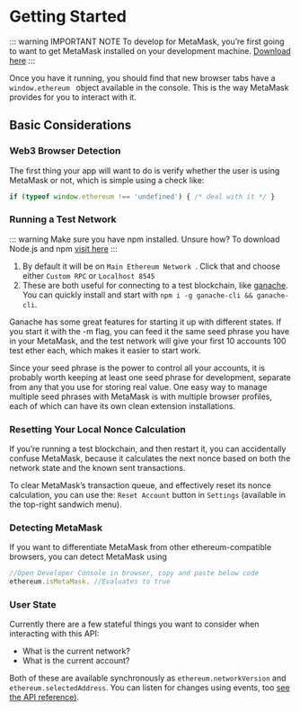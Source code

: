 # Getting Started

::: warning IMPORTANT NOTE
To develop for MetaMask, you’re first going to want to get MetaMask installed on your development machine. [Download here](https://metamask.io/)
:::

Once you have it running, you should find that new browser tabs have a ```window.ethereum ``` object available in the console. This is the way MetaMask provides for you to interact with it.
## Basic Considerations

### Web3 Browser Detection
The first thing your app will want to do is verify whether the user is using MetaMask or not, which is simple using a check like:

```javascript
if (typeof window.ethereum !== 'undefined') { /* deal with it */ }
```

### Running a Test Network
::: warning
Make sure you have npm installed. Unsure how? To download Node.js and npm [visit here](https://nodejs.org/en/)
:::
1. By default it will be on `Main Ethereum Network `. Click that and choose either `Custom RPC` or `Localhost 8545`
2. These are both useful for connecting to a test blockchain, like [ganache](https://www.trufflesuite.com/ganache). You can quickly install and start with `npm i -g ganache-cli && ganache-cli`.

Ganache has some great features for starting it up with different states. If you start it with the -m flag, you can feed it the same seed phrase you have in your MetaMask, and the test network will give your first 10 accounts 100 test ether each, which makes it easier to start work.

Since your seed phrase is the power to control all your accounts, it is probably worth keeping at least one seed phrase for development, separate from any that you use for storing real value. One easy way to manage multiple seed phrases with MetaMask is with multiple browser profiles, each of which can have its own clean extension installations.


### Resetting Your Local Nonce Calculation
If you’re running a test blockchain, and then restart it, you can accidentally confuse MetaMask, because it calculates the next nonce based on both the network state and the known sent transactions.

To clear MetaMask’s transaction queue, and effectively reset its nonce calculation, you can use the: `Reset Account` button in `Settings` (available in the top-right sandwich menu).

### Detecting MetaMask
If you want to differentiate MetaMask from other ethereum-compatible browsers, you can detect MetaMask using 
``` javascript
//Open Developer Console in browser, copy and paste below code
ethereum.isMetaMask. //Evaluates to true
```

### User State
Currently there are a few stateful things you want to consider when interacting with this API:
* What is the current network?
* What is the current account?

Both of these are available synchronously as `ethereum.networkVersion` and `ethereum.selectedAddress`. You can listen for changes using events, too <a href="/guide/getting-started.html#inside-an-existing-project">see the API reference)</a>.